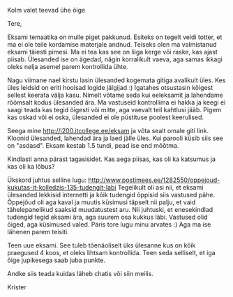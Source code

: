 Kolm valet teevad ühe õige

Tere,

Eksami temaatika on mulle piget pakkunud. Esiteks on tegelt veidi totter, et ma ei ole teile kordamise materjale andnud. Teiseks olen ma valmistanud eksami täiesti pimesi. Ma ei tea kas see on liiga kerge või raske, kas ajast piisab. Ülesanded ise on ägedad, nägin korralikult vaeva, aga samas ikkagi oleks nelja asemel parem kontrollida ühte.

Nagu viimane nael kirstu lasin ülesanded kogemata gitiga avalikult üles. Kes üles leidsid on eriti hoolsad logide jälgijad :) Igatahes otsustasin kõigest sellest keerata välja kasu. Nimelt võtame seda kui eeleksamit ja lahendame rõõmsalt kodus ülesanded ära. Ma vastuseid kontrollima ei hakka ja keegi ei saagi teada kas tegid õigesti või mitte, aga vaevalt teil kahtlusi jääb. Pigem kas oskad või ei oska, ülesanded ei ole püstituse poolest keerulised.

Seega mine http://i200.itcollege.ee/eksam ja võta sealt omale giti link. Kloonid ülesanded, lahendad ära ja laed jälle üles. Kui parooli küsib siis see on "asdasd". Eksam kestab 1.5 tundi, pead ise end mõõtma.

Kindlasti anna pärast tagasisidet. Kas aega piisas, kas oli ka katsumus ja kas oli ka lõbus?

Ükskord juhtus selline lugu: http://www.postimees.ee/1282550/oppejoud-kukutas-it-kolledzis-135-tudengit-labi
Tegelikult oli asi nii, et eksami ülesanded lekkisid internetti ja kõik tudengid õppisid siis vastused pähe. Õppejõud oli aga kaval ja muutis küsimusi täpselt nii palju, et vaid tähelepanelikud saaksid muudatustest aru. Nii juhtuski, et enesekindlad tudengid tegid eksami ära, aga suurem osa kukkus läbi. Vastused olid õiged, aga küsimused valed. Päris tore lugu minu arvates :) Aga ma ise lähenen parem teisiti.

Teen uue eksami. See tuleb tõenäoliselt üks ülesanne kus on kõik praegused 4 koos, et oleks lihtsam kontrollida. Teen seda selliselt, et iga õige jupikesega saab juba punkte.

Andke siis teada kuidas läheb chatis või siin meilis.

Krister
